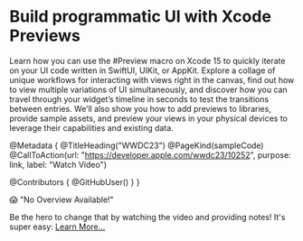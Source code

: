 # Build programmatic UI with Xcode Previews

Learn how you can use the #Preview macro on Xcode 15 to quickly iterate on your UI code written in SwiftUI, UIKit, or AppKit. Explore a collage of unique workflows for interacting with views right in the canvas, find out how to view multiple variations of UI simultaneously, and discover how you can travel through your widget’s timeline in seconds to test the transitions between entries. We’ll also show you how to add previews to libraries, provide sample assets, and preview your views in your physical devices to leverage their capabilities and existing data.

@Metadata {
   @TitleHeading("WWDC23")
   @PageKind(sampleCode)
   @CallToAction(url: "https://developer.apple.com/wwdc23/10252", purpose: link, label: "Watch Video")

   @Contributors {
      @GitHubUser(<replace this with your GitHub handle>)
   }
}

😱 "No Overview Available!"

Be the hero to change that by watching the video and providing notes! It's super easy:
 [Learn More…](https://wwdcnotes.github.io/WWDCNotes/documentation/wwdcnotes/contributing)
